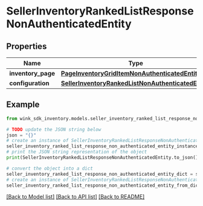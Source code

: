 # SellerInventoryRankedListResponseNonAuthenticatedEntity


## Properties

Name | Type | Description | Notes
------------ | ------------- | ------------- | -------------
**inventory_page** | [**PageInventoryGridItemNonAuthenticatedEntity**](PageInventoryGridItemNonAuthenticatedEntity.md) |  | [optional] 
**configuration** | [**SellerInventoryRankedListNonAuthenticatedEntity**](SellerInventoryRankedListNonAuthenticatedEntity.md) |  | [optional] 

## Example

```python
from wink_sdk_inventory.models.seller_inventory_ranked_list_response_non_authenticated_entity import SellerInventoryRankedListResponseNonAuthenticatedEntity

# TODO update the JSON string below
json = "{}"
# create an instance of SellerInventoryRankedListResponseNonAuthenticatedEntity from a JSON string
seller_inventory_ranked_list_response_non_authenticated_entity_instance = SellerInventoryRankedListResponseNonAuthenticatedEntity.from_json(json)
# print the JSON string representation of the object
print(SellerInventoryRankedListResponseNonAuthenticatedEntity.to_json())

# convert the object into a dict
seller_inventory_ranked_list_response_non_authenticated_entity_dict = seller_inventory_ranked_list_response_non_authenticated_entity_instance.to_dict()
# create an instance of SellerInventoryRankedListResponseNonAuthenticatedEntity from a dict
seller_inventory_ranked_list_response_non_authenticated_entity_from_dict = SellerInventoryRankedListResponseNonAuthenticatedEntity.from_dict(seller_inventory_ranked_list_response_non_authenticated_entity_dict)
```
[[Back to Model list]](../README.md#documentation-for-models) [[Back to API list]](../README.md#documentation-for-api-endpoints) [[Back to README]](../README.md)


